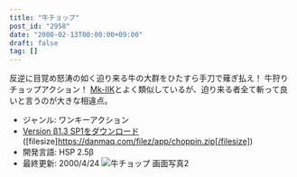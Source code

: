 ```yaml
---
title: "牛チョップ"
post_id: "2958"
date: "2000-02-13T00:00:00+09:00"
draft: false
tag: []
---
```



反逆に目覚め怒涛の如く迫り来る牛の大群をひたすら手刀で薙ぎ払え！ 牛狩りチョップアクション！ [Mk-IIK](/mk-iik)とよく類似しているが、迫り来る者全て斬って良いと言うのが大きな相違点。

  * ジャンル: ワンキーアクション
  * [Version β1.3 SP1をダウンロード](/filez/app/choppin.zip) ([filesize]https://danmaq.com/filez/app/choppin.zip[/filesize])
  * 開発言語: HSP 2.5β
  * 最終更新: 2000/4/24
![牛チョップ 画面写真2](https://danmaq.com/wp-content/uploads/2013/11/choppic2.png)
